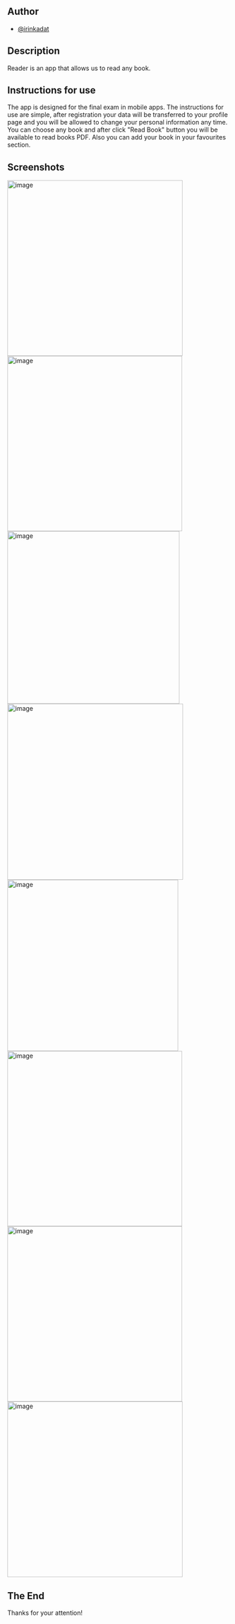 ## Author

- [@irinkadat](https://github.com/irinkadat)


## Description
Reader is an app that allows us to read any book.
## Instructions for use
The app is designed for the final exam in mobile apps.
The instructions for use are simple, after registration your data will be transferred to your profile page and you will be allowed to change your personal information any time.
You can choose any book and after click "Read Book" button you will be available to read books PDF. Also you can add 
your book in your favourites section.
## Screenshots
<img width="397" alt="image" src="https://user-images.githubusercontent.com/93433280/149832696-18c9bdf3-3c8e-4227-a091-d1734a61cdc1.png"> <img width="396" alt="image" src="https://user-images.githubusercontent.com/93433280/149832605-ebc2bf29-8c69-48cb-9bf4-cfdeb234f46d.png"> <img width="390" alt="image" src="https://user-images.githubusercontent.com/93433280/149832777-a8444522-66f9-42b4-8240-6fa7eff217df.png"> <img width="398" alt="image" src="https://user-images.githubusercontent.com/93433280/149832887-f481bcab-4dc7-473b-8e8d-b2126c2416f7.png"> <img width="387" alt="image" src="https://user-images.githubusercontent.com/93433280/149821166-142972a2-2624-44c1-bfc6-222c84bf266c.png"> <img width="396" alt="image" src="https://user-images.githubusercontent.com/93433280/149834741-2adaafef-1731-4552-9e6c-7d0d5c3cc9a0.png"> <img width="396" alt="image" src="https://user-images.githubusercontent.com/93433280/149834210-513cc9fa-4697-4574-aac5-a1be828218f6.png"> <img width="397" alt="image" src="https://user-images.githubusercontent.com/93433280/149834412-d8e40a8a-7477-4e4a-8ad3-765018a299c8.png">

## The End
Thanks for your attention!

